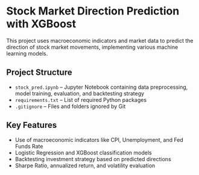 # Stock Market Direction Prediction with XGBoost

This project uses macroeconomic indicators and market data to predict the direction of stock market movements, implementing various machine learning models.

## Project Structure

- `stock_pred.ipynb` – Jupyter Notebook containing data preprocessing, model training, evaluation, and backtesting strategy
- `requirements.txt` – List of required Python packages
- `.gitignore` – Files and folders ignored by Git

## Key Features

- Use of macroeconomic indicators like CPI, Unemployment, and Fed Funds Rate
- Logistic Regression and XGBoost classification models
- Backtesting investment strategy based on predicted directions
- Sharpe Ratio, annualized return, and volatility evaluation
